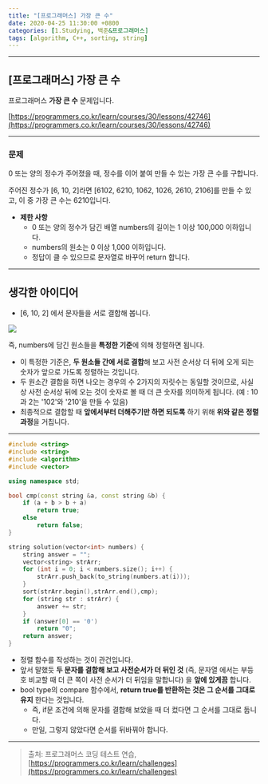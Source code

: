 ```yaml
---
title: "[프로그래머스] 가장 큰 수"
date: 2020-04-25 11:30:00 +0800
categories: [1.Studying, 백준&프로그래머스]
tags: [algorithm, C++, sorting, string]
---
```




------



## **[프로그래머스] 가장 큰 수**

프로그래머스 **가장 큰 수** 문제입니다.

[https://programmers.co.kr/learn/courses/30/lessons/42746](https://programmers.co.kr/learn/courses/30/lessons/42746)



------

### **문제**

0 또는 양의 정수가 주어졌을 때, 정수를 이어 붙여 만들 수 있는 가장 큰 수를 구합니다.

주어진 정수가 [6, 10, 2]라면 [6102, 6210, 1062, 1026, 2610, 2106]를 만들 수 있고, 이 중 가장 큰 수는 6210입니다.

* **제한 사항**
  * 0 또는 양의 정수가 담긴 배열 numbers의 길이는 1 이상 100,000 이하입니다.
  * numbers의 원소는 0 이상 1,000 이하입니다.
  * 정답이 클 수 있으므로 문자열로 바꾸어 return 합니다.

------

## **생각한 아이디어**

* [6, 10, 2] 에서 문자들을 서로 결합해 봅니다.

![](https://i.imgur.com/u7989kq.png)

즉, numbers에 담긴 원소들을 **특정한 기준**에 의해 정렬하면 됩니다.

* 이 특정한 기준은, **두 원소들 간에 서로 결합**해 보고 사전 순서상 더 뒤에 오게 되는 숫자가 앞으로 가도록 정렬하는 것입니다.
* 두 원소간 결합을 하면 나오는 경우의 수 2가지의 자릿수는 동일할 것이므로, 사실상 사전 순서상 뒤에 오는 것이 숫자로 볼 때 더 큰 숫자를 의미하게 됩니다. (예 : 10과 2는 '102'와 '210'을 만들 수 있음)
* 최종적으로 결합할 때 **앞에서부터 더해주기만 하면 되도록** 하기 위해 **위와 같은 정렬과정**을 거칩니다.

------

```c++
#include <string>
#include <string>
#include <algorithm>
#include <vector>

using namespace std;

bool cmp(const string &a, const string &b) {
    if (a + b > b + a)
        return true;
    else
        return false;
}

string solution(vector<int> numbers) {
	string answer = "";
	vector<string> strArr;
	for (int i = 0; i < numbers.size(); i++) {
		strArr.push_back(to_string(numbers.at(i)));
	}
	sort(strArr.begin(),strArr.end(),cmp);
	for (string str : strArr) {
		answer += str;
	}
	if (answer[0] == '0')
		return "0";
	return answer;
}
```

* 정렬 함수를 작성하는 것이 관건입니다.
* 앞서 말했듯 **두 문자를 결합해 보고 사전순서가 더 뒤인 것** (즉, 문자열 에서는 부등호 비교할 때 더 큰 쪽이 사전 순서가 더 뒤임을 말합니다) 을 **앞에 있게끔** 합니다.
* bool type의 compare 함수에서, **return true를 반환하는 것은 그 순서를 그대로 유지** 한다는 것입니다.
  * 즉, if문 조건에 의해 문자를 결합해 보았을 때 더 컸다면 그 순서를 그대로 둡니다.
  * 만일, 그렇지 않았다면 순서를 뒤바꿔야 합니다.


---

> 출처: 프로그래머스 코딩 테스트 연습, [https://programmers.co.kr/learn/challenges](https://programmers.co.kr/learn/challenges)
